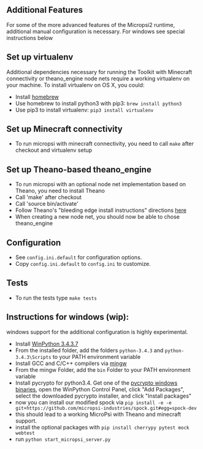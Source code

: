 Additional Features
-----
For some of the more advanced features of the Micropsi2 runtime, additional manual configuration is necessary.
For windows see special instructions below


Set up virtualenv
-----
Additional dependencies necessary for running the Toolkit with Minecraft connectivity or theano_engine node nets
require a working virtualenv on your machine.
To install virtualenv on OS X, you could:
* Install [homebrew](http://brew.sh/)
* Use homebrew to install python3 with pip3: `brew install python3`
* Use pip3 to install virtualenv: `pip3 install virtualenv`


Set up Minecraft connectivity
-----
* To run micropsi with minecraft connectivity, you need to call `make` after checkout and virtualenv setup


Set up Theano-based theano_engine
-----
* To run micropsi with an optional node net implementation based on Theano, you need to install Theano
* Call 'make' after checkout
* Call 'source bin/activate'
* Follow Theano's "bleeding edge install instructions" directions [here](http://deeplearning.net/software/theano/install.html)
* When creating a new node net, you should now be able to chose theano_engine


Configuration
-----
* See `config.ini.default` for configuration options.
* Copy `config.ini.default` to `config.ini` to customize.


Tests
-----
* To run the tests type `make tests`


Instructions for windows (wip):
-----
windows support for the additional configuration is highly experimental.
* Install [WinPython 3.4.3.7](http://winpython.github.io/)
* From the installed folder, add the folders `python-3.4.3` and `python-3.4.3\Scripts` to your PATH environment variable
* Install GCC and C/C++ compilers via [mingw](mingw-w64.org)
* From the mingw Folder, add the `bin` Folder to your PATH environment variable
* Install pycrypto for python3.4. Get one of the [pycrypto windows binaries](https://github.com/axper/python3-pycrypto-windows-installer), open the WinPython Control Panel, click "Add Packages", select the downloaded pycrypto installer, and click "Install packages"
* now you can install our modified spock via
`pip install -e -e git+https://github.com/micropsi-industries/spock.git#egg=spock-dev`
* this should lead to a working MicroPsi with Theano and minecraft support.
* install the optional packages with `pip install cherrypy pytest mock webtest`
* run `python start_micropsi_server.py`

